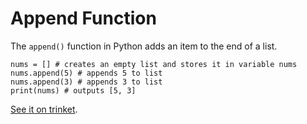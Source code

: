 # Append Function

The `append()` function in Python adds an item to the end of a list. 

```
nums = [] # creates an empty list and stores it in variable nums
nums.append(5) # appends 5 to list
nums.append(3) # appends 3 to list
print(nums) # outputs [5, 3]
```
[See it on trinket](https://trinket.io/python/ab64a511f8). 